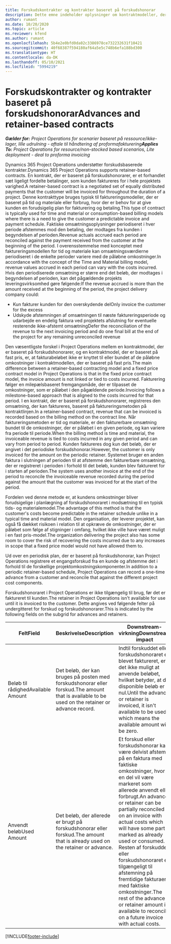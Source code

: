 ```yaml
---
title: Forskudskontrakter og kontrakter baseret på forskudshonorar
description: Dette emne indeholder oplysninger om kontraktmodeller, der er baseret på forskudshonorarer eller forskud i Project Operations.
author: rumant
ms.date: 10/20/2020
ms.topic: article
ms.reviewer: kfend
ms.author: rumant
ms.openlocfilehash: 5b4e2e0bfd0da02c3386978ce732232631f10421
ms.sourcegitcommit: 40f68387f594180af64a5e5c748b6efa188bd300
ms.translationtype: HT
ms.contentlocale: da-DK
ms.lasthandoff: 05/10/2021
ms.locfileid: "5994219"
---
```

# <a name="advances-and-retainer-based-contracts"></a><span data-ttu-id="ccfae-103">Forskudskontrakter og kontrakter baseret på forskudshonorar</span><span class="sxs-lookup"><span data-stu-id="ccfae-103">Advances and retainer-based contracts</span></span>


<span data-ttu-id="ccfae-104">_**Gælder for:** Project Operations for scenarier baseret på ressource/ikke-lager, lille udrulning - aftale til håndtering af proformafakturering_</span><span class="sxs-lookup"><span data-stu-id="ccfae-104">_**Applies To:** Project Operations for resource/non-stocked based scenarios, Lite deployment - deal to proforma invoicing_</span></span>

<span data-ttu-id="ccfae-105">Dynamics 365 Project Operations understøtter forskudsbaserede kontrakter.</span><span class="sxs-lookup"><span data-stu-id="ccfae-105">Dynamics 365 Project Operations supports retainer-based contracts.</span></span> <span data-ttu-id="ccfae-106">En kontrakt, der er baseret på forskudshonorarer, er et forhandlet sæt ligeligt fordelte betalinger, som kunden faktureres for i hele projektets varighed.</span><span class="sxs-lookup"><span data-stu-id="ccfae-106">A retainer-based contract is a negotiated set of equally distributed payments that the customer will be invoiced for throughout the duration of a project.</span></span> <span data-ttu-id="ccfae-107">Denne kontrakttype bruges typisk til faktureringsmodeller, der er baseret på tid og materiale eller forbrug, hvor der er behov for at give kunden en forudsigelig plan for fakturering og betaling.</span><span class="sxs-lookup"><span data-stu-id="ccfae-107">This type of contract is typically used for time and material or consumption-based billing models where there is a need to give the customer a predictable invoice and payment schedule.</span></span> <span data-ttu-id="ccfae-108">Faktiske omsætningsoplysninger periodiseret i hver periode afstemmes mod den betaling, der modtages fra kunden i begyndelsen af perioden.</span><span class="sxs-lookup"><span data-stu-id="ccfae-108">Revenue actuals accrued each period are reconciled against the payment received from the customer at the beginning of the period.</span></span> <span data-ttu-id="ccfae-109">I overensstemmelse med konceptet med faktureringsmodellen for tid og materiale kan omsætningsværdierne periodiseret i de enkelte perioder variere med de påløbne omkostninger.</span><span class="sxs-lookup"><span data-stu-id="ccfae-109">In accordance with the concept of the Time and Material billing model, revenue values accrued in each period can vary with the costs incurred.</span></span> <span data-ttu-id="ccfae-110">Hvis den periodiserede omsætning er større end det beløb, der modtages i begyndelsen af perioden, kan det pågældende projekts leveringsvirksomhed gøre følgende:</span><span class="sxs-lookup"><span data-stu-id="ccfae-110">If the revenue accrued is more than the amount received at the beginning of the period, the project delivery company could:</span></span>

- <span data-ttu-id="ccfae-111">Kun fakturer kunden for den overskydende del</span><span class="sxs-lookup"><span data-stu-id="ccfae-111">Only invoice the customer for the excess</span></span> 
- <span data-ttu-id="ccfae-112">Udskyde afstemningen af omsætningen til næste faktureringsperiode og udarbejde en endelig faktura ved projektets afslutning for eventuelle resterende ikke-afstemt omsætning</span><span class="sxs-lookup"><span data-stu-id="ccfae-112">Defer the reconciliation of the revenue to the next invoicing period and do one final bill at the end of the project for any remaining unreconciled revenue</span></span>

<span data-ttu-id="ccfae-113">Den væsentligste forskel i Project Operations mellem en kontraktmodel, der er baseret på forskudshonorarer, og en kontraktmodel, der er baseret på fast pris, er, at fakturabeløbet ikke er knyttet til eller bundet af de påløbne omkostninger i kontraktmodellen, der er baseret på fast pris.</span><span class="sxs-lookup"><span data-stu-id="ccfae-113">The main difference between a retainer-based contracting model and a fixed price contract model in Project Operations is that in the fixed price contract model, the invoice amount is not linked or tied to costs incurred.</span></span> <span data-ttu-id="ccfae-114">Fakturering følger en milepælsbaseret fremgangsmåde, der er tilpasset de omkostninger, som er påløbet i den pågældende periode.</span><span class="sxs-lookup"><span data-stu-id="ccfae-114">Invoicing follows a milestone-based approach that is aligned to the costs incurred for that period.</span></span> <span data-ttu-id="ccfae-115">I en kontrakt, der er baseret på forskudshonorarer, registreres den omsætning, der kan faktureres, baseret på faktureringsmetoden på kontraktlinjen.</span><span class="sxs-lookup"><span data-stu-id="ccfae-115">In a retainer-based contract, revenue that can be invoiced is recorded based on the billing method on the contract line.</span></span> <span data-ttu-id="ccfae-116">Når faktureringsmetoden er tid og materiale, er den fakturerbare omsætning bundet til de omkostninger, der er påløbet i en given periode, og kan variere fra periode til periode.</span><span class="sxs-lookup"><span data-stu-id="ccfae-116">When the billing method is time and material, the invoiceable revenue is tied to costs incurred in any given period and can vary from period to period.</span></span> <span data-ttu-id="ccfae-117">Kunden faktureres dog kun det beløb, der er angivet i det periodiske forskudshonorar.</span><span class="sxs-lookup"><span data-stu-id="ccfae-117">However, the customer is only invoiced for the amount on the periodic retainer.</span></span> <span data-ttu-id="ccfae-118">Systemet bruger en anden faktura i slutningen af perioden til at afstemme den fakturerbare omsætning, der er registreret i perioden i forhold til det beløb, kunden blev faktureret for i starten af perioden.</span><span class="sxs-lookup"><span data-stu-id="ccfae-118">The system uses another invoice at the end of the period to reconcile the invoiceable revenue recorded during the period against the amount that the customer was invoiced for at the start of the period.</span></span>

<span data-ttu-id="ccfae-119">Fordelen ved denne metode er, at kundens omkostninger bliver forudsigelige i planlægning af forskudshonoraret i modsætning til en typisk tids- og materialemodel.</span><span class="sxs-lookup"><span data-stu-id="ccfae-119">The advantage of this method is that the customer's costs become predictable in the retainer schedule unlike in a typical time and material model.</span></span> <span data-ttu-id="ccfae-120">Den organisation, der leverer projektet, kan også få dækket risikoen i relation til at opkræve de omkostninger, der er påløbet som følge af stigninger i omfang, hvilket ikke ville have været muligt i en fast pris-model.</span><span class="sxs-lookup"><span data-stu-id="ccfae-120">The organization delivering the project also has some room to cover the risk of recovering the costs incurred due to any increases in scope that a fixed price model would not have allowed them to.</span></span>

<span data-ttu-id="ccfae-121">Ud over en periodisk plan, der er baseret på forskudshonorar, kan Project Operations registrere et engangsforskud fra en kunde og afstemme det i forhold til de forskellige projektomkostningskomponenter.</span><span class="sxs-lookup"><span data-stu-id="ccfae-121">In addition to a periodic retainer-based schedule, Project Operations can record a one-time advance from a customer and reconcile that against the different project cost components.</span></span>

<span data-ttu-id="ccfae-122">Forskudshonoraret i Project Operations er ikke tilgængelig til brug, før det er faktureret til kunden.</span><span class="sxs-lookup"><span data-stu-id="ccfae-122">The retainer in Project Operations isn't available for use until it is invoiced to the customer.</span></span> <span data-ttu-id="ccfae-123">Dette angives ved følgende felter på undergitteret for forskud og forskudshonorarer.</span><span class="sxs-lookup"><span data-stu-id="ccfae-123">This is indicated by the following fields on the subgrid for advances and retainers.</span></span>

| <span data-ttu-id="ccfae-124">Felt</span><span class="sxs-lookup"><span data-stu-id="ccfae-124">Field</span></span> | <span data-ttu-id="ccfae-125">Beskrivelse</span><span class="sxs-lookup"><span data-stu-id="ccfae-125">Description</span></span> | <span data-ttu-id="ccfae-126">Downstream-virkning</span><span class="sxs-lookup"><span data-stu-id="ccfae-126">Downstream impact</span></span> |
| --- | --- | --- |
| <span data-ttu-id="ccfae-127">Beløb til rådighed</span><span class="sxs-lookup"><span data-stu-id="ccfae-127">Available Amount</span></span> | <span data-ttu-id="ccfae-128">Det beløb, der kan bruges på posten med forskudshonorar eller forskud.</span><span class="sxs-lookup"><span data-stu-id="ccfae-128">The amount that is available to be used on the retainer or advance record.</span></span> | <span data-ttu-id="ccfae-129">Indtil forskuddet eller forskudshonoraret er blevet faktureret, er det ikke muligt at anvende beløbet, hvilket betyder, at det disponible beløb er nul.</span><span class="sxs-lookup"><span data-stu-id="ccfae-129">Until the advance or retainer is invoiced, it isn't available to be used which means the available amount will be zero.</span></span> |
| <span data-ttu-id="ccfae-130">Anvendt beløb</span><span class="sxs-lookup"><span data-stu-id="ccfae-130">Used Amount</span></span> | <span data-ttu-id="ccfae-131">Det beløb, der allerede er brugt på forskudshonorar eller forskud.</span><span class="sxs-lookup"><span data-stu-id="ccfae-131">The amount that is already used on the retainer or advance.</span></span> | <span data-ttu-id="ccfae-132">Et forskud eller forskudshonorar kan være delvist afstemt på en faktura med faktiske omkostninger, hvor en del vil være markeret som allerede anvendt eller forbrugt.</span><span class="sxs-lookup"><span data-stu-id="ccfae-132">An advance or retainer can be partially reconciled on an invoice with actual costs which will have some part marked as already used or consumed.</span></span> <span data-ttu-id="ccfae-133">Resten af forskuddet eller forskudshonoraret er tilgængeligt til afstemning på fremtidige fakturaer med faktiske omkostninger.</span><span class="sxs-lookup"><span data-stu-id="ccfae-133">The rest of the advance or retainer amount is available to reconcile on a future invoice with actual costs.</span></span> |


[!INCLUDE[footer-include](../../includes/footer-banner.md)]